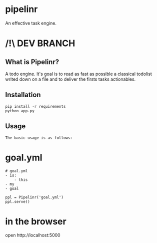 # pipelinr
An effective task engine.

# /!\ DEV BRANCH

## What is Pipelinr?

A todo engine. It's goal is to read as fast as possible a classical 
todolist writed down on a file and to deliver the firsts tasks actionables.

## Installation
```
pip install -r requirements
python app.py
```

## Usage
```
The basic usage is as follows:
```
# goal.yml 

```
# goal.yml
- is:
    - this
- my
- goal

ppl = Pipelinr('goal.yml')
ppl.serve()

```
# in the browser
open http://localhost:5000
```

